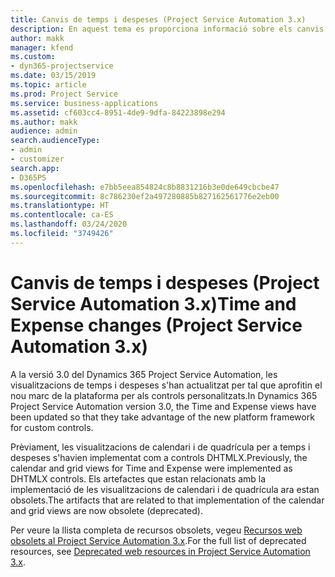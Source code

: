 ```yaml
---
title: Canvis de temps i despeses (Project Service Automation 3.x)
description: En aquest tema es proporciona informació sobre els canvis de la solució per al temps i les despeses.
author: makk
manager: kfend
ms.custom:
- dyn365-projectservice
ms.date: 03/15/2019
ms.topic: article
ms.prod: Project Service
ms.service: business-applications
ms.assetid: cf603cc4-8951-4de9-9dfa-84223898e294
ms.author: makk
audience: admin
search.audienceType:
- admin
- customizer
search.app:
- D365PS
ms.openlocfilehash: e7bb5eea854824c8b8831216b3e0de649cbcbe47
ms.sourcegitcommit: 8c786230ef2a497280885b827162561776e2eb00
ms.translationtype: HT
ms.contentlocale: ca-ES
ms.lasthandoff: 03/24/2020
ms.locfileid: "3749426"
---
```

# <a name="time-and-expense-changes-project-service-automation-3x"></a><span data-ttu-id="132fa-103">Canvis de temps i despeses (Project Service Automation 3.x)</span><span class="sxs-lookup"><span data-stu-id="132fa-103">Time and Expense changes (Project Service Automation 3.x)</span></span>

<span data-ttu-id="132fa-104">A la versió 3.0 del Dynamics 365 Project Service Automation, les visualitzacions de temps i despeses s'han actualitzat per tal que aprofitin el nou marc de la plataforma per als controls personalitzats.</span><span class="sxs-lookup"><span data-stu-id="132fa-104">In Dynamics 365 Project Service Automation version 3.0, the Time and Expense views have been updated so that they take advantage of the new platform framework for custom controls.</span></span>

<span data-ttu-id="132fa-105">Prèviament, les visualitzacions de calendari i de quadrícula per a temps i despeses s'havien implementat com a controls DHTMLX.</span><span class="sxs-lookup"><span data-stu-id="132fa-105">Previously, the calendar and grid views for Time and Expense were implemented as DHTMLX controls.</span></span> <span data-ttu-id="132fa-106">Els artefactes que estan relacionats amb la implementació de les visualitzacions de calendari i de quadrícula ara estan obsolets.</span><span class="sxs-lookup"><span data-stu-id="132fa-106">The artifacts that are related to that implementation of the calendar and grid views are now obsolete (deprecated).</span></span>

<span data-ttu-id="132fa-107">Per veure la llista completa de recursos obsolets, vegeu [Recursos web obsolets al Project Service Automation 3.x](web-resources-deprecated-v3.x.md).</span><span class="sxs-lookup"><span data-stu-id="132fa-107">For the full list of deprecated resources, see [Deprecated web resources in Project Service Automation 3.x](web-resources-deprecated-v3.x.md).</span></span>
